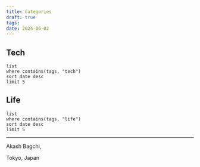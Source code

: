 ```yaml
---
title: Categories
draft: true
tags: 
date: 2024-06-02
---
```


## Tech

```dataview
list
where contains(tags, "tech")
sort date desc
limit 5
```
## Life
```dataview
list
where contains(tags, "life")
sort date desc
limit 5
```

---
Akash Bagchi,

Tokyo, Japan
